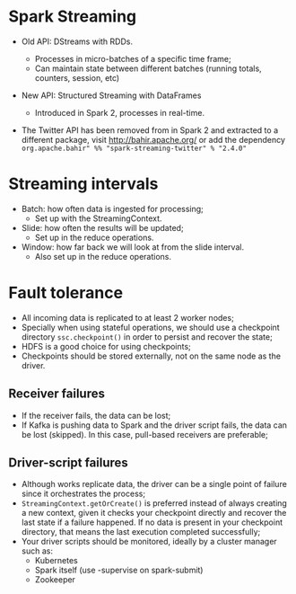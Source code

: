 # Spark Streaming
- Old API: DStreams with RDDs.
    - Processes in micro-batches of a specific time frame;
    - Can maintain state between different batches (running totals, counters, session, etc)

- New API: Structured Streaming with DataFrames
    - Introduced in Spark 2, processes in real-time.

- The Twitter API has been removed from in Spark 2 and extracted to a different package, visit 
http://bahir.apache.org/ or add the dependency
`org.apache.bahir" %% "spark-streaming-twitter" % "2.4.0"`

# Streaming intervals
- Batch: how often data is ingested for processing;
    - Set up with the StreamingContext.
- Slide: how often the results will be updated;
    - Set up in the reduce operations.
- Window: how far back we will look at from the slide interval.
    - Also set up in the reduce operations.
    
# Fault tolerance
- All incoming data is replicated to at least 2 worker nodes;
- Specially when using stateful operations, we should use a checkpoint directory `ssc.checkpoint()`
in order to persist and recover the state;
- HDFS is a good choice for using checkpoints;
- Checkpoints should be stored externally, not on the same node as the driver.

## Receiver failures
- If the receiver fails, the data can be lost;
- If Kafka is pushing data to Spark and the driver script fails, the data can be lost (skipped). In
this case, pull-based receivers are preferable;

## Driver-script failures
- Although works replicate data, the driver can be a single point of failure since it orchestrates
the process;
- `StreamingContext.getOrCreate()` is preferred instead of always creating a new context, given it
checks your checkpoint directly and recover the last state if a failure happened. If no data is
present in your checkpoint directory, that means the last execution completed successfully;
- Your driver scripts should be monitored, ideally by a cluster manager such as:
    - Kubernetes
    - Spark itself (use -supervise on spark-submit)
    - Zookeeper
